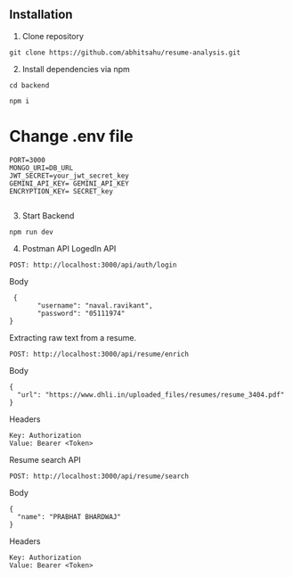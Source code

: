 
## Installation

1. Clone repository

```shell
git clone https://github.com/abhitsahu/resume-analysis.git
```

2. Install dependencies via npm

```shell
cd backend
```

```shell
npm i
```
# Change .env file

```shell
PORT=3000
MONGO_URI=DB_URL
JWT_SECRET=your_jwt_secret_key
GEMINI_API_KEY= GEMINI_API_KEY
ENCRYPTION_KEY= SECRET_key


```
3. Start Backend

```shell
npm run dev
```
4. Postman API 
LogedIn API
```shell
POST: http://localhost:3000/api/auth/login
```
Body
```shell
 {
       "username": "naval.ravikant",
       "password": "05111974"
}
```
Extracting raw text from a resume.
```shell
POST: http://localhost:3000/api/resume/enrich
```
Body
```shell
{
  "url": "https://www.dhli.in/uploaded_files/resumes/resume_3404.pdf"
}
```
Headers
```shell
Key: Authorization
Value: Bearer <Token>
```

Resume search API
```shell
POST: http://localhost:3000/api/resume/search
```
Body
```shell
{
  "name": "PRABHAT BHARDWAJ"
}
```
Headers
```shell
Key: Authorization
Value: Bearer <Token>
```










